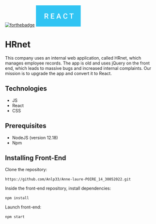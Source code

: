  
 
 [![forthebadge](https://forthebadge.com/images/badges/made-with-javascript.svg)](https://forthebadge.com) 
 ![This is an image](./react.svg)
 
# HRnet

This company uses an internal web application, called HRnet, which manages employee records. The app is old and uses jQuery on the front end, which leads to massive bugs and increased internal complaints. Our mission is to upgrade the app and convert it to React. 

## Technologies
- JS
- React
- CSS 

## Prerequisites

- NodeJS (version 12.18)
- Npm

## Installing Front-End

Clone the repository:

`https://github.com/Anlp33/Anne-laure-POIRE_14_30052022.git`

Inside the front-end repository, install dependencies:

`npm install`

Launch front-end:

`npm start`
